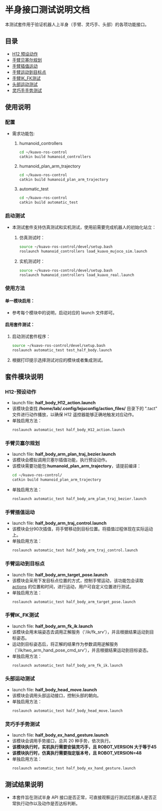 # 半身接口测试说明文档

本测试套件用于验证机器人上半身（手臂、灵巧手、头部）的各项功能接口。

## 目录
- [H12 预设动作](#H12-预设动作) 
- [手臂贝塞尔规划](#手臂贝塞尔规划)
- [手臂插值运动](#手臂插值运动)
- [手臂运动到目标点](#手臂运动到目标点)
- [手臂IK_FK测试](#手臂IK_FK测试)
- [头部运动测试](#头部运动测试)
- [灵巧手手势测试](#灵巧手手势测试)

## 使用说明

### 配置
- 需求功能包:
  1. humanoid_controllers
     ```bash
     cd ~/kuavo-ros-control
     catkin build humanoid_controllers
     ```
  
  2. humanoid_plan_arm_trajectory
     ```bash
     cd ~/kuavo-ros-control
     catkin build humanoid_plan_arm_trajectory
     ```
  
  3. automatic_test
     ```bash
     cd ~/kuavo-ros-control
     catkin build automatic_test
     ```

### 启动测试
- 本测试套件支持仿真测试和实机测试，使用前需要完成机器人的初始化站立：
  1. 仿真测试时：
     ```bash
     source ~/kuavo-ros-control/devel/setup.bash
     roslaunch humanoid_controllers load_kuavo_mujoco_sim.launch
     ```
  
  2. 实机测试时：
     ```bash
     source ~/kuavo-ros-control/devel/setup.bash
     roslaunch humanoid_controllers load_kuavo_real.launch 
     ```

### 使用方法

#### 单一模块启用：
- 参考每个模块中的说明，启动对应的 launch 文件即可。

#### 启用套件测试：
1. 启动测试套件程序：
   ```bash
   source ~/kuavo-ros-control/devel/setup.bash
   roslaunch automatic_test test_half_body.launch
   ```

2. 根据打印提示选择测试对应的模块或者集成测试。

## 套件模块说明

### H12-预设动作
- launch file: **half_body_H12_action.launch**
- 该模块会查找 **/home/lab/.config/lejuconfig/action_files/** 目录下的 ".tact" 文件进行动作播放，以确保 H12 遥控器能够正确地触发对应动作。
- 单独启用方法：
  ```bash
  roslaunch automatic_test half_body_H12_action.launch
  ```
### 手臂贝塞尔规划
- launch file: **half_body_arm_plan_traj_bezier.launch**
- 该模块会模拟调用贝塞尔插值功能，执行预设动作。
- 该模块需要功能包:**humanoid_plan_arm_trajectory**，请提前编译：
  ```bash
  cd ~/kuavo-ros-control/
  catkin build humanoid_plan_arm_trajectory
  ```
- 单独启用方法：
  ```bash
  roslaunch automatic_test half_body_arm_plan_traj_bezier.launch
  ```

### 手臂插值运动
- launch file: **half_body_arm_traj_control.launch**
- 该模块会分90次插值，将手臂移动到目标位置。将插值过程体现在实际运动上。
- 单独启用方法：
  ```bash
  roslaunch automatic_test half_body_arm_traj_control.launch
  ```

### 手臂运动到目标点
- launch file: **half_body_arm_target_pose.launch**
- 该模块会采用下发目标点位置的方式，控制手臂运动，该功能包会读取[actions](./actions/poses_0.csv) 的位置和时间，进行运动，用户可自定义位置进行测试。
- 单独启用方法：
  ```bash
  roslaunch automatic_test half_body_arm_target_pose.launch
  ```

### 手臂IK_FK测试
- launch file: **half_body_arm_fk_ik.launch**
- 该模块会用末端姿态去调用正解服务（'/ik/fk_srv'），并且根据结果运动到目标姿态。
- 运动到目标姿态后，将正解的结果作为参数调用逆解服务（'/ik/two_arm_hand_pose_cmd_srv'），并且根据结果运动到目标姿态。
- 单独启用方法：
  ```bash
  roslaunch automatic_test half_body_arm_fk_ik.launch
  ```

### 头部运动测试
- launch file: **half_body_head_move.launch**
- 该模块会调用头部运动接口，控制头部的朝向。
- 单独启用方法：
  ```bash
  roslaunch automatic_test half_body_head_move.launch
  ```

### 灵巧手手势测试
- launch file: **half_body_ex_hand_gesture.launch**
- 该模块会调用手势接口，总共 20 种手势，依次执行。
- **该模块执行时，实机执行需要安装灵巧手，且 ROBOT_VERSION 大于等于45**
- **该模块执行时，仿真执行需要指定版本号，且 ROBOT_VERSION=48**
- 单独启用方法：
  ```bash
  roslaunch automatic_test half_body_ex_hand_gesture.launch
  ```

## 测试结果说明
- 本套件旨在测试半身 API 接口是否正常，可直接观察运行测试后机器人是否正常执行动作以及动作是否达标判断。